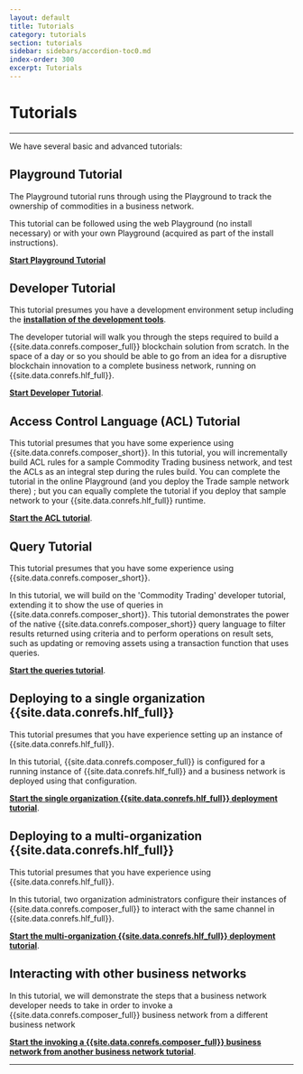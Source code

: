 ```yaml
---
layout: default
title: Tutorials
category: tutorials
section: tutorials
sidebar: sidebars/accordion-toc0.md
index-order: 300
excerpt: Tutorials
---
```


# Tutorials

---

We have several basic and advanced tutorials:

## Playground Tutorial

The Playground tutorial runs through using the Playground to track the ownership of commodities in a business network.

This tutorial can be followed using the web Playground (no install necessary) or with your own Playground (acquired as part of the install instructions).

[**Start Playground Tutorial**](../tutorials/playground-tutorial.html)

## Developer Tutorial

This tutorial presumes you have a development environment setup including the [**installation of the development tools**](../installing/development-tools.html).

The developer tutorial will walk you through the steps required to build a {{site.data.conrefs.composer_full}} blockchain solution from scratch. In the space of a day or so you should be able to go from an idea for a disruptive blockchain innovation to a complete business network, running on {{site.data.conrefs.hlf_full}}.

[**Start Developer Tutorial**](../tutorials/developer-tutorial.html).

## Access Control Language (ACL) Tutorial
This tutorial presumes that you have some experience using {{site.data.conrefs.composer_short}}.
In this tutorial, you will incrementally build ACL rules for a sample Commodity Trading business network, and test the ACLs as an integral step during the rules build. You can complete the tutorial in the online Playground (and you deploy the Trade sample network there) ; but you can equally complete the tutorial if you deploy that sample network to your {{site.data.conrefs.hlf_full}} runtime.

[**Start the ACL tutorial**](../tutorials/acl-trading.html).

## Query Tutorial

This tutorial presumes that you have some experience using {{site.data.conrefs.composer_short}}.

In this tutorial, we will build on the 'Commodity Trading' developer tutorial, extending it to show the use of queries in {{site.data.conrefs.composer_short}}. This tutorial demonstrates the power of the native {{site.data.conrefs.composer_short}} query language to filter results returned using criteria and to perform operations on result sets, such as updating or removing assets using a transaction function that uses queries.

[**Start the queries tutorial**](../tutorials/queries.html).

## Deploying to a single organization {{site.data.conrefs.hlf_full}}

This tutorial presumes that you have experience setting up an instance of {{site.data.conrefs.hlf_full}}.

In this tutorial, {{site.data.conrefs.composer_full}} is configured for a running instance of {{site.data.conrefs.hlf_full}} and a business network is deployed using that configuration.

[**Start the single organization {{site.data.conrefs.hlf_full}} deployment tutorial**](../tutorials/deploy-to-fabric-single-org.html).

## Deploying to a multi-organization {{site.data.conrefs.hlf_full}}

This tutorial presumes that you have experience using {{site.data.conrefs.hlf_full}}.

In this tutorial, two organization administrators configure their instances of {{site.data.conrefs.composer_full}} to interact with the same channel in {{site.data.conrefs.hlf_full}}.

[**Start the multi-organization {{site.data.conrefs.hlf_full}} deployment tutorial**](../tutorials/deploy-to-fabric-multi-org.html).

## Interacting with other business networks
In this tutorial, we will demonstrate the steps that a business network developer needs to take in order to invoke a {{site.data.conrefs.composer_full}} business network from a different business network

[**Start the invoking a {{site.data.conrefs.composer_full}} business network from another business network tutorial**](../tutorials/invoke-composer-network.html).

---
